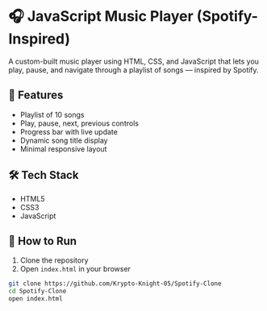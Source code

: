 # 🎧 JavaScript Music Player (Spotify-Inspired)

A custom-built music player using HTML, CSS, and JavaScript that lets you play, pause, and navigate through a playlist of songs — inspired by Spotify.

## 🎼 Features

- Playlist of 10 songs
- Play, pause, next, previous controls
- Progress bar with live update
- Dynamic song title display
- Minimal responsive layout

## 🛠️ Tech Stack

- HTML5
- CSS3
- JavaScript

## 🚀 How to Run

1. Clone the repository  
2. Open `index.html` in your browser

```bash
git clone https://github.com/Krypto-Knight-05/Spotify-Clone
cd Spotify-Clone
open index.html
